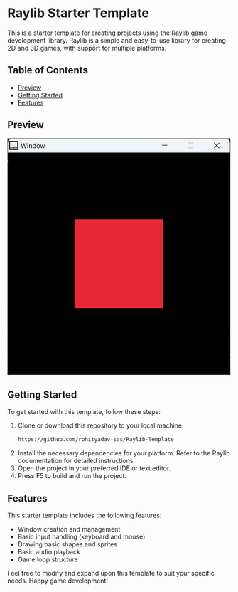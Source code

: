 # Raylib Starter Template

This is a starter template for creating projects using the Raylib game development library. Raylib is a simple and easy-to-use library for creating 2D and 3D games, with support for multiple platforms.

## Table of Contents

- [Preview](#preview)
- [Getting Started](#getting-started)
- [Features](#features)

## Preview

![preview.png](./assets/preview.png?raw=true)

## Getting Started

To get started with this template, follow these steps:

1. Clone or download this repository to your local machine.
    ```bash
    https://github.com/rohityadav-sas/Raylib-Template
2. Install the necessary dependencies for your platform. Refer to the Raylib documentation for detailed instructions.
3. Open the project in your preferred IDE or text editor.
4. Press F5 to build and run the project.

## Features

This starter template includes the following features:

- Window creation and management
- Basic input handling (keyboard and mouse)
- Drawing basic shapes and sprites
- Basic audio playback
- Game loop structure

Feel free to modify and expand upon this template to suit your specific needs. Happy game development!

